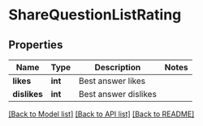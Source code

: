 # ShareQuestionListRating

## Properties
Name | Type | Description | Notes
------------ | ------------- | ------------- | -------------
**likes** | **int** | Best answer likes | 
**dislikes** | **int** | Best answer dislikes | 

[[Back to Model list]](../README.md#documentation-for-models) [[Back to API list]](../README.md#documentation-for-api-endpoints) [[Back to README]](../README.md)


